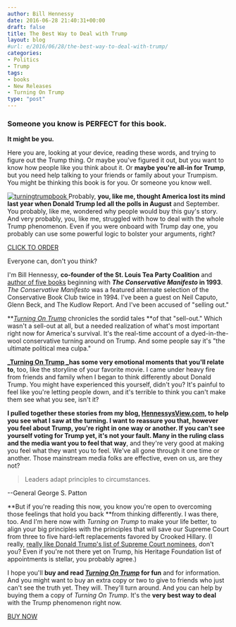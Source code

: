 ```yaml
---
author: Bill Hennessy
date: 2016-06-28 21:40:31+00:00
draft: false
title: The Best Way to Deal with Trump
layout: blog
#url: e/2016/06/28/the-best-way-to-deal-with-trump/
categories:
- Politics
- Trump
tags:
- books
- New Releases
- Turning On Trump
type: "post"
---
```


### Someone you know is PERFECT for this book.



**It might be you.**

Here you are, looking at your device, reading these words, and trying to figure out the Trump thing. Or maybe you've figured it out, but you want to know how people like you think about it. Or **maybe you're all-in for Trump**, but you need help talking to your friends or family about your Trumpism. You might be thinking this book is for you. Or someone you know well.

[![turningtrumpbook](https://hennessysview.com/wp-content/uploads/2016/06/turningtrumpbook-259x300.jpg)
](https://www.createspace.com/6282532)Probably, **you, like me, thought America lost its mind last year when Donald Trump led all the polls in August** and September. You probably, like me, wondered why people would buy this guy's story. And very probably, you, like me, struggled with how to deal with the whole Trump phenomenon. Even if you were onboard with Trump day one, you probably can use some powerful logic to bolster your arguments, right?

[CLICK TO ORDER](https://www.createspace.com/6282532)

Everyone can, don't you think?

I'm Bill Hennessy, **co-founder of the St. Louis Tea Party Coalition** and [author of five books](https://hennessysview.com/books-by-bill-hennessy/) beginning with **_The Conservative Manifesto_ in 1993**. _The Conservative Manifesto_ was a featured alternate selection of the Conservative Book Club twice in 1994. I've been a guest on Neil Caputo, Glenn Beck, and The Kudlow Report. And I've been accused of "selling out."

**[_Turning On Trump_](https://www.createspace.com/6282532) chronicles the sordid tales **of that "sell-out." Which wasn't a sell-out at all, but a needed realization of what's most important right now for America's survival. It's the real-time account of a dyed-in-the-wool conservative turning around on Trump. And some people say it's "the ultimate political mea culpa."

**[_Turning On Trump _](https://www.createspace.com/6282532)has some very emotional moments that you'll relate to**, too, like the storyline of your favorite movie. I came under heavy fire from friends and family when I began to think differently about Donald Trump. You might have experienced this yourself, didn't you? It's painful to feel like you're letting people down, and it's terrible to think you can't make them see what you see, isn't it?

**I pulled together these stories from my blog, **[**HennessysView.com**](https://hennessysview.com/), to help you see what I saw at the turning. I want to reassure you that, however you feel about Trump, you're right in one way or another. If you can't see yourself voting for Trump yet, it's not your fault. Many in** the ruling class and the media want you to feel that way**, and they're very good at making you feel what they want you to feel. We've all gone through it one time or another. Those mainstream media folks are effective, even on us, are they not?



> Leaders adapt principles to circumstances.

--General George S. Patton



**But if you're reading this now, you know you're open to overcoming those feelings that hold you back **from thinking differently. I was there, too. And I'm here now with _Turning on Trump_ to make your life better, to align your big principles with the principles that will save our Supreme Court from three to five hard-left replacements favored by Crooked Hillary. (I really, [really like Donald Trump's list of Supreme Court nominees](https://www.breitbart.com/radio/2016/05/21/klukowski-trump-scotus-list-conservative-goldmine/), don't you? Even if you're not there yet on Trump, his Heritage Foundation list of appointments is stellar, you probably agree.)

I hope you'll **buy and read [_Turning On Trump_](https://www.createspace.com/6282532) for fun** and for information. And you might want to buy an extra copy or two to give to friends who just can't see the truth yet. They will. They'll turn around. And you can help by buying them a copy of _Turning On Trump_. It's the **very best way to deal** with the Trump phenomenon right now.

[BUY NOW](https://www.createspace.com/6282532)
